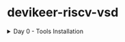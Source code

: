 # devikeer-riscv-vsd
<details>
	<summary>Day 0 - Tools Installation </summary>
	
# Day 0 - Tools Installation
## Yosys
```
$ git clone https://github.com/YosysHQ/yosys.git
$ cd yosys 
$ sudo apt install make (If make is not installed please install it) 
$ sudo apt-get install build-essential clang bison flex \
    libreadline-dev gawk tcl-dev libffi-dev git \
    graphviz xdot pkg-config python3 libboost-system-dev \
    libboost-python-dev libboost-filesystem-dev zlib1g-dev
$ make 
$ sudo make install
```
<img width="575" alt="yosys" src="https://github.com/devikeerthanaperuri-cmyk/devikeer-riscv-vsd/blob/main/WhatsApp%20Image%202025-09-20%20at%2023.42.56.jpeg">

## Iverilog
```
$ sudo apt-get install iverilog
```
<img width="702" alt="iverilog" src="https://github.com/devikeerthanaperuri-cmyk/devikeer-riscv-vsd/blob/main/WhatsApp%20Image%202025-09-20%20at%2023.47.35.jpeg">

## GTKWave
```
$ sudo apt update
$ sudo apt install gtkwave
```
<img width="604" alt="gtkwave2" src="https://github.com/devikeerthanaperuri-cmyk/devikeer-riscv-vsd/blob/main/WhatsApp%20Image%202025-09-20%20at%2023.52.08.jpeg">

<img width="1008" alt="gtkwave1" src="https://github.com/talpasai-gif/riscv-vsd/blob/main/WhatsApp%20Image%202025-09-20%20at%2023.52.47.jpeg">
</details>
